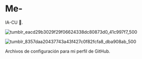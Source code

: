 # Me-

IA-CU 🧔.

![tumblr_eacd29b3029f29f06624338dc80873d0_41c997f7_500](https://user-images.githubusercontent.com/77310855/187284653-4f209c69-2559-476a-abdd-0fba8fc327c3.gif)

![tumblr_8357daa20437743a43f427c0f82fcfa8_dba908ab_500](https://user-images.githubusercontent.com/77310855/187284683-b256c55e-4ff0-4caa-b591-2ec9430a0b63.gif)

Archivos de configuración para mi perfil de GitHub. 
